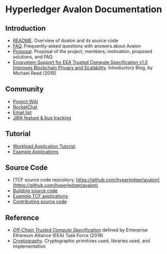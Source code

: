 # Hyperledger Avalon Documentation

## Introduction
* [README](../README.md). Overview of Avalon and its source code
* [FAQ](FAQ.rst). Frequently-asked questions with answers about Avalon
* [Proposal](https://wiki.hyperledger.org/pages/viewpage.action?pageId=16324764). Proposal of the project, members, motivation, proposed solutions, and FAQ
* [Ecosystem Support for EEA Trusted Compute Specification v1.0 Improves Blockchain Privacy and Scalability](https://software.intel.com/en-us/articles/ecosystem-support-for-eea-trusted-compute-specification-v10-improves-blockchain-privacy-and). Introductory Blog, by Michael Reed (2019)

## Community
* [Project Wiki](https://wiki.hyperledger.org/display/avalon/Hyperledger+Avalon)
* [RocketChat](https://chat.hyperledger.org/channel/avalon)
* [Email list](https://lists.hyperledger.org/g/avalon)
* [JIRA feature & bug tracking](https://jira.hyperledger.org/secure/RapidBoard.jspa?rapidView=241&view=planning.nodetail)

## Tutorial
* [Workload Application Tutorial](workload-tutorial/)
* [Example Applications](../examples/apps/)

## Source Code
* [TCF source code repository, https://github.com/hyperledger/avalon](https://github.com/hyperledger/avalon)
* [Building source code](../BUILD.md)
* [Example TCF applications](../examples/apps/)
* [Contributing source code](../CONTRIBUTING.md)

## Reference
* [ _Off-Chain Trusted Compute Specification_](https://entethalliance.github.io/trusted-computing/spec.html) defined by Enterprise Ethereum Alliance (EEA) Task Force (2019)
* [Cryptography](../tc/sgx/common/crypto/README.md). Cryptographic primitives used, libraries used, and implementation
